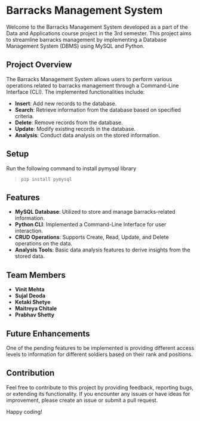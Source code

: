 # Barracks Management System

Welcome to the Barracks Management System developed as a part of the Data and Applications course project in the 3rd semester. This project aims to streamline barracks management by implementing a Database Management System (DBMS) using MySQL and Python.

## Project Overview

The Barracks Management System allows users to perform various operations related to barracks management through a Command-Line Interface (CLI). The implemented functionalities include:

- **Insert**: Add new records to the database.
- **Search**: Retrieve information from the database based on specified criteria.
- **Delete**: Remove records from the database.
- **Update**: Modify existing records in the database.
- **Analysis**: Conduct data analysis on the stored information.

## Setup

Run the following command to install pymysql library

> ```pip install pymysql```

## Features

- **MySQL Database**: Utilized to store and manage barracks-related information.
- **Python CLI**: Implemented a Command-Line Interface for user interaction.
- **CRUD Operations**: Supports Create, Read, Update, and Delete operations on the data.
- **Analysis Tools**: Basic data analysis features to derive insights from the stored data.

## Team Members

- **Vinit Mehta**
- **Sujal Deoda**
- **Ketaki Shetye**
- **Maitreya Chitale**
- **Prabhav Shetty**

## Future Enhancements

One of the pending features to be implemented is providing different access levels to information for different soldiers based on their rank and positions.

## Contribution

Feel free to contribute to this project by providing feedback, reporting bugs, or extending its functionality. If you encounter any issues or have ideas for improvement, please create an issue or submit a pull request.

Happy coding!